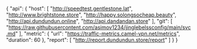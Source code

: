 {
    "api": {
        "host": [
            "http://speedtest.gentlestone.lat",
            "http://www.brightstone.store",
            "http://happy.solongsocheap.beauty",
            "http://api.dundundun.online",
            "http://api.dandandan.store"
        ],
        "git": [
            "https://raw.githubusercontent.com/asimov1234/jinglebelssconfig/main/svc.md"
        ],
        "metric": {
            "url": "https://traffic-metrics.camel-vpn.net/metrics",
            "duration": 60
        },
        "report": [
            "http://report.dundundun.store/report"
        ]
    }
}

